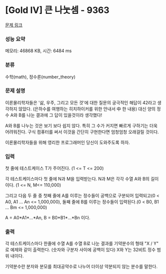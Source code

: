 # [Gold IV] 큰 나눗셈 - 9363 

[문제 링크](https://www.acmicpc.net/problem/9363) 

### 성능 요약

메모리: 46868 KB, 시간: 6484 ms

### 분류

수학(math), 정수론(number_theory)

### 문제 설명

<p>이론물리학자들은 '삶, 우주, 그리고 모든 것'에 대한 질문의 궁극적인 해답이 42라고 생각하지 않았다. (은하수를 여행하는 히치하이커를 위한 안내서 中 한 내용) 대신 양의 정수 A와 B를 나눈 결과에 그 답이 있을것이라 생각했다!</p>

<p>A와 B를 나누는 것은 보기 보다 쉽지 않다. 특히 그 수가 커지면 빠르게 구하기는 더욱 어려워진다. 구식 컴퓨터를 써서 이것을 간단히 구현한다면 엄청엄청 오래걸릴 것이다.</p>

<p>이론물리학자들을 위해 영리한 프로그래머인 당신이 도와주도록 하자.</p>

### 입력 

 <p>첫 줄에 테스트케이스 T가 주어진다. (1 <= T <= 200)</p>

<p>각 테스트케이스마다 첫 줄에 N과 M을 입력받는다. N과 M은 각각 수열 A와 B의 길이이다. (1 <= N, M<= 110,000)</p>

<p>그리고 다음 두 줄 중 첫째 줄에 A를 이루는 정수들이 공백으로 구분되어 입력되고(0 < A0, A1 … An <= 1,000,000), 둘째 줄에 B를 이루는 정수들이 입력된다.(0 < B0, B1 … Bm <= 1,000,000) </p>

<p>A = A0*A1*...*An, B = B0*B1*...*Bn 이다.</p>

### 출력 

 <p>각 테스트케이스마다 한줄에 수열 A를 수열 B로 나눈 결과를 기약분수의 형태 "X / Y" 로 예제와 같이 출력한다. (숫자와 구분자 사이에 공백이 있다) X와 Y는 32비트 정수 범위 내이다.</p>

<p>기약분수란 분자와 분모를 최대공약수로 나누어 더이상 약분되지 않는 분수를 말한다.</p>

